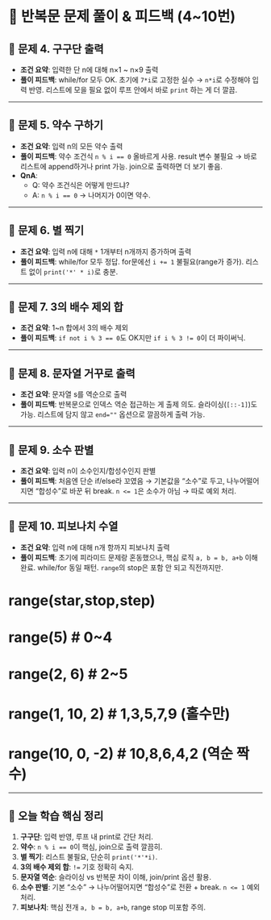 # 📘 반복문 문제 풀이 & 피드백 (4~10번)

## 🔹 문제 4. 구구단 출력
- **조건 요약**: 입력한 단 n에 대해 n×1 ~ n×9 출력  
- **풀이 피드백**: while/for 모두 OK. 초기에 `7*i`로 고정한 실수 → `n*i`로 수정해야 입력 반영. 리스트에 모을 필요 없이 루프 안에서 바로 `print` 하는 게 더 깔끔.  

---

## 🔹 문제 5. 약수 구하기
- **조건 요약**: 입력 n의 모든 약수 출력  
- **풀이 피드백**: 약수 조건식 `n % i == 0` 올바르게 사용. result 변수 불필요 → 바로 리스트에 append하거나 print 가능. join으로 출력하면 더 보기 좋음.  
- **QnA**:  
  - Q: 약수 조건식은 어떻게 만드냐?  
  - A: `n % i == 0` → 나머지가 0이면 약수.  

---

## 🔹 문제 6. 별 찍기
- **조건 요약**: 입력 n에 대해 `*` 1개부터 n개까지 증가하며 출력  
- **풀이 피드백**: while/for 모두 정답. for문에선 `i += 1` 불필요(range가 증가). 리스트 없이 `print('*' * i)`로 충분.  

---

## 🔹 문제 7. 3의 배수 제외 합
- **조건 요약**: 1~n 합에서 3의 배수 제외  
- **풀이 피드백**: `if not i % 3 == 0`도 OK지만 `if i % 3 != 0`이 더 파이써닉.  


---

## 🔹 문제 8. 문자열 거꾸로 출력
- **조건 요약**: 문자열 s를 역순으로 출력  
- **풀이 피드백**: 반복문으로 인덱스 역순 접근하는 게 출제 의도. 슬라이싱(`[::-1]`)도 가능. 리스트에 담지 않고 `end=""` 옵션으로 깔끔하게 출력 가능.  


---

## 🔹 문제 9. 소수 판별
- **조건 요약**: 입력 n이 소수인지/합성수인지 판별  
- **풀이 피드백**: 처음엔 단순 if/else라 꼬였음 → 기본값을 “소수”로 두고, 나누어떨어지면 “합성수”로 바꾼 뒤 break. `n <= 1`은 소수가 아님 → 따로 예외 처리.  


---

## 🔹 문제 10. 피보나치 수열
- **조건 요약**: 입력 n에 대해 n개 항까지 피보나치 출력  
- **풀이 피드백**: 초기에 피라미드 문제랑 혼동했으나, 핵심 로직 `a, b = b, a+b` 이해 완료. while/for 동일 패턴. `range`의 stop은 포함 안 되고 직전까지만.  
# range(star,stop,step) 
# range(5)         # 0~4
# range(2, 6)      # 2~5
# range(1, 10, 2)  # 1,3,5,7,9 (홀수만)
# range(10, 0, -2) # 10,8,6,4,2 (역순 짝수)

---

## 📝 오늘 학습 핵심 정리
1. **구구단**: 입력 반영, 루프 내 print로 간단 처리.  
2. **약수**: `n % i == 0`이 핵심, join으로 출력 깔끔히.  
3. **별 찍기**: 리스트 불필요, 단순히 `print('*'*i)`.  
4. **3의 배수 제외 합**: `!=` 기호 정확히 숙지.  
5. **문자열 역순**: 슬라이싱 vs 반복문 차이 이해, join/print 옵션 활용.  
6. **소수 판별**: 기본 “소수” → 나누어떨어지면 “합성수”로 전환 + break. `n <= 1` 예외 처리.  
7. **피보나치**: 핵심 전개 `a, b = b, a+b`, range stop 미포함 주의.
